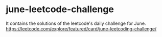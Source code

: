 # june-leetcode-challenge
It contains the solutions of the leetcode's daily challenge for June. https://leetcode.com/explore/featured/card/june-leetcoding-challenge/

